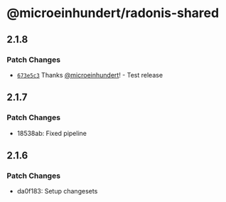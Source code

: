 # @microeinhundert/radonis-shared

## 2.1.8

### Patch Changes

- [`673e5c3`](https://github.com/microeinhundert/radonis/commit/673e5c39096ff865589101948cce7aabd6101a65) Thanks [@microeinhundert](https://github.com/microeinhundert)! - Test release

## 2.1.7

### Patch Changes

- 18538ab: Fixed pipeline

## 2.1.6

### Patch Changes

- da0f183: Setup changesets
